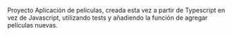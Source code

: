 Proyecto
Aplicación de películas, creada esta vez a partir de Typescript en vez de Javascript, utilizando tests y añadiendo la función de agregar películas nuevas.

